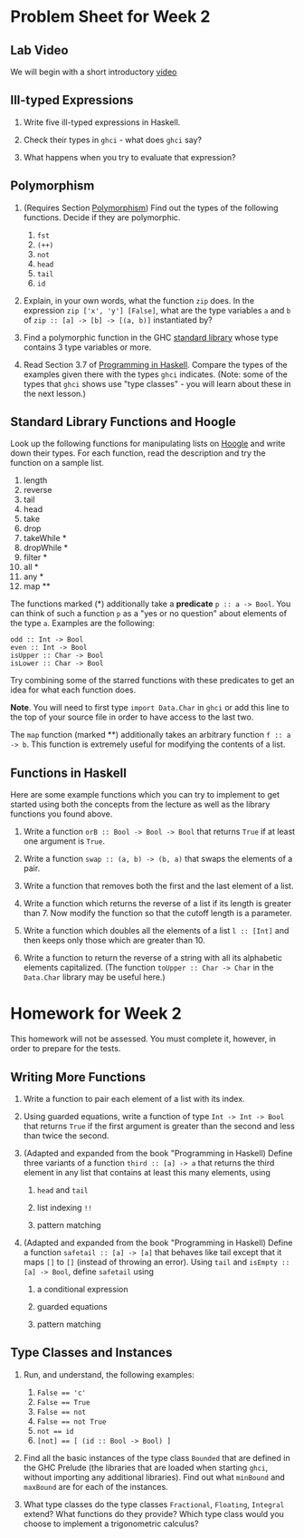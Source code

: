 # Problem Sheet for Week 2

## Lab Video

We will begin with a short introductory [video](https://bham.cloud.panopto.eu/Panopto/Pages/Viewer.aspx?id=ea24b3c5-c0ed-4544-ae13-af2300d9503f)

## Ill-typed Expressions

1. Write five ill-typed expressions in Haskell.

2. Check their types in `ghci` - what does `ghci` say?

3. What happens when you try to evaluate that expression?

## Polymorphism

1. (Requires Section [Polymorphism](../LectureNotes/Sections/polymorphism.md))
   Find out the types of the following functions. Decide if they are polymorphic.

   1. `fst`
   2. `(++)`
   3. `not`
   4. `head`
   5. `tail`
   6. `id`

2. Explain, in your own words, what the function `zip` does. In the expression `zip ['x', 'y'] [False]`, what are the type variables `a` and `b` of `zip :: [a] -> [b] -> [(a, b)]` instantiated by?

3. Find a polymorphic function in the GHC [standard library](https://hackage.haskell.org/package/base-4.17.0.0/docs/Prelude.html) whose type contains 3 type variables or more.

4. Read Section 3.7 of [Programming in Haskell](https://rl.talis.com/3/bham/lists/D8A4E97C-76C1-121A-7100-E513B9C6B342.html?lang=en). Compare the types of the examples given there with the types `ghci` indicates. (Note: some of the types that `ghci` shows use "type classes" - you will learn about these in the next lesson.)

## Standard Library Functions and Hoogle

Look up the following functions for manipulating lists on
[Hoogle](https://hoogle.haskell.org/) and write down their types.  For
each function, read the description and try the function on a sample list.

1. length
1. reverse
1. tail
1. head
1. take
1. drop
1. takeWhile *
1. dropWhile *
1. filter *
1. all *
1. any *
1. map **

The functions marked (*) additionally take a **predicate** `p :: a -> Bool`.  You can think of such a function `p` as a "yes or no question" about elements of the type `a`.  Examples are the following:
```
odd :: Int -> Bool
even :: Int -> Bool
isUpper :: Char -> Bool
isLower :: Char -> Bool
```
Try combining some of the starred functions with these predicates to get an idea for what each function does.

**Note**.  You will need to first type `import Data.Char` in `ghci` or add this line to the top of your source file in order to have access to the last two.

The `map` function (marked **) additionally takes an arbitrary function `f :: a -> b`.  This function is extremely useful for modifying the contents of a list.

## Functions in Haskell

Here are some example functions which you can try to implement to get started using both the concepts from the lecture as well as the library functions you found above.

1. Write a function `orB :: Bool -> Bool -> Bool` that returns `True` if at least one argument is `True`.

1. Write a function `swap :: (a, b) -> (b, a)` that swaps the elements of a pair.

1. Write a function that removes both the first and the last element of a list.

1. Write a function which returns the reverse of a list if its length is greater than 7.  Now modify the function so that the cutoff length is a parameter.

1. Write a function which doubles all the elements of a list `l :: [Int]` and then keeps only those which are greater than 10.

1. Write a function to return the reverse of a string with all its alphabetic elements capitalized. (The function `toUpper :: Char -> Char` in the `Data.Char` library may be useful here.)

# Homework for Week 2

This homework will not be assessed.  You must complete it, however, in order to prepare for the tests.

## Writing More Functions

1. Write a function to pair each element of a list with its index.

1. Using guarded equations, write a function of type `Int -> Int -> Bool` that returns `True` if the first argument is greater than the second and less than twice the second.

1. (Adapted and expanded from the book "Programming in Haskell)
   Define three variants of a function `third :: [a] -> a` that returns the third element in any list that contains at least this many elements, using

   1. `head` and `tail`

   1. list indexing `!!`

   1. pattern matching

1. (Adapted and expanded from the book "Programming in Haskell)
   Define a function `safetail :: [a] -> [a]` that behaves like tail except that it maps `[]` to `[]` (instead of throwing an error). Using `tail` and `isEmpty :: [a] -> Bool`,
   define `safetail` using

   1. a conditional expression

   1. guarded equations

   1. pattern matching

## Type Classes and Instances

1. Run, and understand, the following examples:
    1. `False == 'c'`
    2. `False == True`
    3. `False == not`
    4. `False == not True`
    5. `not == id`
    6. `[not] == [ (id :: Bool -> Bool) ]`

1. Find all the basic instances of the type class `Bounded` that are defined in the GHC Prelude (the libraries that are loaded when starting `ghci`, without importing any additional libraries). Find out what `minBound` and `maxBound` are for each of the instances.

1. What type classes do the type classes `Fractional`, `Floating`, `Integral` extend? What functions do they provide? Which type class would you choose to implement a trigonometric calculus?
